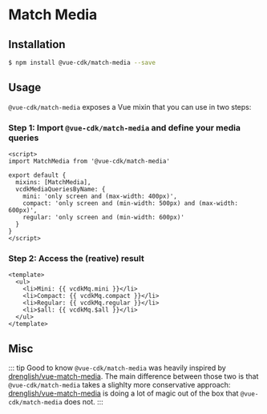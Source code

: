 # Match Media

## Installation

```sh
$ npm install @vue-cdk/match-media --save
```

## Usage

`@vue-cdk/match-media` exposes a Vue mixin that you can use in two steps:

### Step 1: Import `@vue-cdk/match-media` and define your media queries

```markup
<script>
import MatchMedia from '@vue-cdk/match-media'

export default {
  mixins: [MatchMedia],
  vcdkMediaQueriesByName: {
    mini: 'only screen and (max-width: 400px)',
    compact: 'only screen and (min-width: 500px) and (max-width: 600px)',
    regular: 'only screen and (min-width: 600px)'
  }
}
</script>
```

### Step 2: Access the (reative) result

``` markup
<template>
  <ul>
    <li>Mini: {{ vcdkMq.mini }}</li>
    <li>Compact: {{ vcdkMq.compact }}</li>
    <li>Regular: {{ vcdkMq.regular }}</li>
    <li>$all: {{ vcdkMq.$all }}</li>
  </ul>
</template>
```

## Misc

::: tip Good to know
`@vue-cdk/match-media` was heavily inspired by [drenglish/vue-match-media](https://github.com/drenglish/vue-match-media). The main difference between those two is that `@vue-cdk/match-media` takes a slighlty more conservative approach: [drenglish/vue-match-media](https://github.com/drenglish/vue-match-media) is doing a lot of magic out of the box that `@vue-cdk/match-media` does not.
:::
